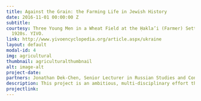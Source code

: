 ```yaml
---
title: Against the Grain: the Farming Life in Jewish History
date: 2016-11-01 00:00:00 Z
subtitle: 
courtesy: Three Young Men in a Wheat Field at the Ḥakla’i (Farmer) Settlement, ca.
  1920s. YIVO.
link: http://www.yivoencyclopedia.org/article.aspx/ukraine
layout: default
modal-id: 4
img: agricultural
thumbnail: agriculturalthumbnail
alt: image-alt
project-date: 
partners: Jonathan Dek-Chen, Senior Lecturer in Russian Studies and Contemporary Jewry, at The Hebrew University of Jerusalem
description: This project is an ambitious, multi-disciplinary effort that takes an unprecedented approach to the study of global agrarianism, particularly at the intersection between physical space and communities in the Jewish world. A comprehensive research corpus produced by this project will provide the inspiration, metadata content and scholarly vehicle for cutting-edge, free-access digital educational packages that can restructure the ways in which Jewish history is accessed by the general public. These digital platforms will provide exciting points of entry into that history from Biblical times onward for new audiences throughout the academy and general public, particularly young people previously unexposed or uninterested in Jewish history, culture or identity. It is hoped that these products can spark vibrant public and scholarly discourses that will contribute forcefully to current debates on the balance between the modern growth of the Land of Israel and historic developments in the communities of the diaspora.
projectlink: 
---
```


